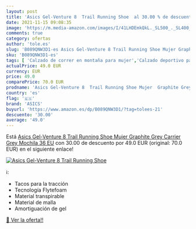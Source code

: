 ```yaml
---
layout: post
title: 'Asics Gel-Venture 8  Trail Running Shoe  al 30.00 % de descuento'
date: 2021-11-15 09:08:35
image: 'https://m.media-amazon.com/images/I/41LHDEmkQkL._SL500_._SL400_.jpg'
comments: true
category: ofertas
author: 'tole.es'
slug: 'B089QNW3D1-es Asics Gel-Venture 8 Trail Running Shoe Mujer Graphite Grey...'
sku: 'B089QNW3D1-es'
tags: [ 'Calzado de correr en montaña para mujer','Calzado deportivo para mujer','Calzados de running para mujer','Zapatillas y calzado deportivo para mujer','Zapatos','Zapatos para mujer','Zapatos y complementos','asics','mochila', ]
actualPrice: 49.0 EUR
currency: EUR
price: 49.0
comparePrice: 70.0 EUR
prodname: 'Asics Gel-Venture 8  Trail Running Shoe Mujer  Graphite Grey Carrier Grey Mochila  36 EU'
country: 'es'
flag: '🇪🇸'
brand: 'ASICS'
buyurl: 'https://www.amazon.es/dp/B089QNW3D1/?tag=tolees-21'
descuento: '30.00'
average: '49.0'
---
```


Está [Asics Gel-Venture 8  Trail Running Shoe Mujer  Graphite Grey Carrier Grey Mochila  36 EU](https://www.amazon.es/dp/B089QNW3D1/?tag=tolees-21) con 30.00 de descuento por 49.0 EUR (original: 70.0 EUR) en el siguiente enlace!

[![Asics Gel-Venture 8  Trail Running Shoe ](https://m.media-amazon.com/images/I/41LHDEmkQkL._SL500_._SL400_.jpg)](https://www.amazon.es/dp/B089QNW3D1/?tag=tolees-21)

ℹ️:

- Tacos para la tracción
- Tecnología Flytefoam
- Material transpirable
- Material de malla
- Amortiguación de gel

[🛒 Ver la oferta!!](https://www.amazon.es/dp/B089QNW3D1/?tag=tolees-21)
